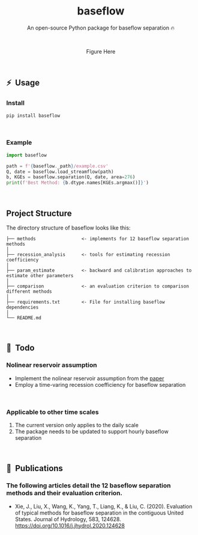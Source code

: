 <div align="center">

# baseflow

An open-source Python package for baseflow separation 🔥<br>

</div>
<br>

<div align="center">

Figure Here

</div>
<br>


## ⚡&nbsp;&nbsp;Usage

### Install
```bash
pip install baseflow
```
<br>


### Example
```python
import baseflow

path = f'{baseflow._path}/example.csv'
Q, date = baseflow.load_streamflow(path)
b, KGEs = baseflow.separation(Q, date, area=276)
print(f'Best Method: {b.dtype.names[KGEs.argmax()]}')
```
<br>



## Project Structure
The directory structure of baseflow looks like this:
```
├── methods                 <- implements for 12 baseflow separation methods
│
├── recession_analysis      <- tools for estimating recession coefficiency
│
├── param_estimate          <- backward and calibration approaches to estimate other parameters
│
├── comparison              <- an evaluation criterion to comparison different methods
│
├── requirements.txt        <- File for installing baseflow dependencies
│
└── README.md
```
<br>

## 📌&nbsp;&nbsp;Todo


### Nolinear reservoir assumption
- Implement the nolinear reservoir assumption from the [paper](https://github.com/xiejx5/watershed_delineation/releases)
- Employ a time-varing recession coefficiency for baseflow separation
<br>

### Applicable to other time scales
1. The current version only applies to the daily scale
2. The package needs to be updated to support hourly baseflow separation
<br>

## 🚀&nbsp;&nbsp;Publications

### The following articles detail the 12 baseflow separation methods and their evaluation criterion.
- Xie, J., Liu, X., Wang, K., Yang, T., Liang, K., & Liu, C. (2020). Evaluation of typical methods for baseflow separation in the contiguous United States. Journal of Hydrology, 583, 124628. https://doi.org/10.1016/j.jhydrol.2020.124628
